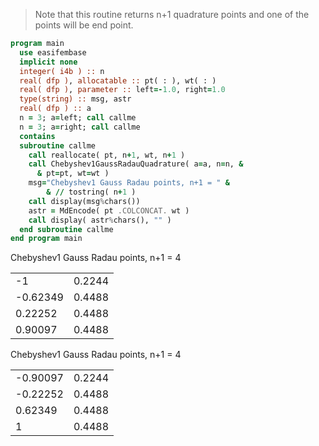 > Note that this routine returns n+1 quadrature points and one of the points will be end point.

```fortran
program main
  use easifembase
  implicit none
  integer( i4b ) :: n
  real( dfp ), allocatable :: pt( : ), wt( : )
  real( dfp ), parameter :: left=-1.0, right=1.0
  type(string) :: msg, astr
  real( dfp ) :: a
  n = 3; a=left; call callme
  n = 3; a=right; call callme
  contains
  subroutine callme
    call reallocate( pt, n+1, wt, n+1 )
    call Chebyshev1GaussRadauQuadrature( a=a, n=n, &
      & pt=pt, wt=wt )
    msg="Chebyshev1 Gauss Radau points, n+1 = " &
        & // tostring( n+1 )
    call display(msg%chars())
    astr = MdEncode( pt .COLCONCAT. wt )
    call display( astr%chars(), "" )
  end subroutine callme
end program main
```

Chebyshev1 Gauss Radau points, n+1 = 4

|          |        |
| -------- | ------ |
| -1       | 0.2244 |
| -0.62349 | 0.4488 |
| 0.22252  | 0.4488 |
| 0.90097  | 0.4488 |

Chebyshev1 Gauss Radau points, n+1 = 4

|          |        |
| -------- | ------ |
| -0.90097 | 0.2244 |
| -0.22252 | 0.4488 |
| 0.62349  | 0.4488 |
| 1        | 0.4488 |
